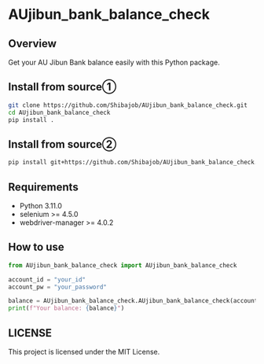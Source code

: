# AUjibun_bank_balance_check

## Overview

Get your AU Jibun Bank balance easily with this Python package.

## Install from source①
```sh
git clone https://github.com/Shibajob/AUjibun_bank_balance_check.git
cd AUjibun_bank_balance_check
pip install .
```

## Install from source②
```sh
pip install git+https://github.com/Shibajob/AUjibun_bank_balance_check.git
```

## Requirements
- Python 3.11.0
- selenium >= 4.5.0
- webdriver-manager >= 4.0.2

## How to use
```python
from AUjibun_bank_balance_check import AUjibun_bank_balance_check

account_id = "your_id"
account_pw = "your_password"

balance = AUjibun_bank_balance_check.AUjibun_bank_balance_check(account_id, account_pw)
print(f"Your balance: {balance}")
```

## LICENSE

This project is licensed under the MIT License.
